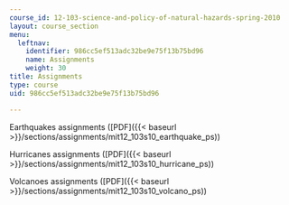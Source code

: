 ```yaml
---
course_id: 12-103-science-and-policy-of-natural-hazards-spring-2010
layout: course_section
menu:
  leftnav:
    identifier: 986cc5ef513adc32be9e75f13b75bd96
    name: Assignments
    weight: 30
title: Assignments
type: course
uid: 986cc5ef513adc32be9e75f13b75bd96

---
```


Earthquakes assignments ([PDF]({{< baseurl >}}/sections/assignments/mit12_103s10_earthquake_ps))

Hurricanes assignments ([PDF]({{< baseurl >}}/sections/assignments/mit12_103s10_hurricane_ps))

Volcanoes assignments ([PDF]({{< baseurl >}}/sections/assignments/mit12_103s10_volcano_ps))